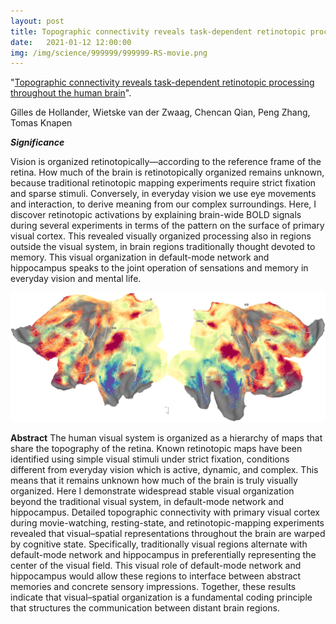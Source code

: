 ```yaml
---
layout: post
title: Topographic connectivity reveals task-dependent retinotopic processing throughout the human brain
date:   2021-01-12 12:00:00
img: /img/science/999999/999999-RS-movie.png
---
```


"<a href="https://doi.org/10.1073/pnas.2017032118" target="_blank" alt="Topographic connectivity reveals task-dependent retinotopic processing throughout the human brain" >Topographic connectivity reveals task-dependent retinotopic processing throughout the human brain</a>". 

Gilles de Hollander, Wietske van der Zwaag, Chencan Qian, Peng Zhang, Tomas Knapen

***Significance***

Vision is organized retinotopically—according to the reference frame of the retina. How much of the brain is retinotopically organized remains unknown, because traditional retinotopic mapping experiments require strict fixation and sparse stimuli. Conversely, in everyday vision we use eye movements and interaction, to derive meaning from our complex surroundings. Here, I discover retinotopic activations by explaining brain-wide BOLD signals during several experiments in terms of the pattern on the surface of primary visual cortex. This revealed visually organized processing also in regions outside the visual system, in brain regions traditionally thought devoted to memory. This visual organization in default-mode network and hippocampus speaks to the joint operation of sensations and memory in everyday vision and mental life.

<img class="col two right" src="/img/science/999999/999999-RS-movie.png">

**Abstract** The human visual system is organized as a hierarchy of maps that share the topography of the retina. Known retinotopic maps have been identified using simple visual stimuli under strict fixation, conditions different from everyday vision which is active, dynamic, and complex. This means that it remains unknown how much of the brain is truly visually organized. Here I demonstrate widespread stable visual organization beyond the traditional visual system, in default-mode network and hippocampus. Detailed topographic connectivity with primary visual cortex during movie-watching, resting-state, and retinotopic-mapping experiments revealed that visual–spatial representations throughout the brain are warped by cognitive state. Specifically, traditionally visual regions alternate with default-mode network and hippocampus in preferentially representing the center of the visual field. This visual role of default-mode network and hippocampus would allow these regions to interface between abstract memories and concrete sensory impressions. Together, these results indicate that visual–spatial organization is a fundamental coding principle that structures the communication between distant brain regions.